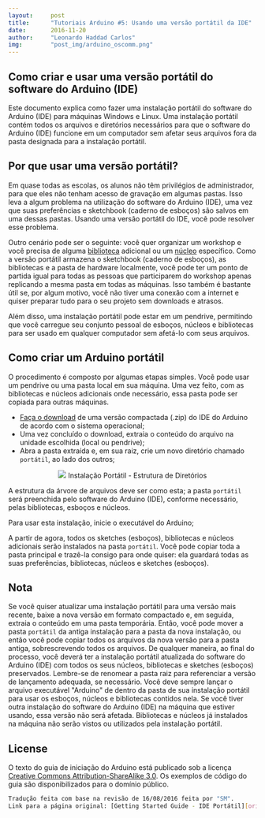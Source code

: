 ```yaml
---
layout:     post
title:      "Tutoriais Arduino #5: Usando uma versão portátil da IDE"
date:       2016-11-20
author:     "Leonardo Haddad Carlos"
img:        "post_img/arduino_oscomm.png"
---
```


## Como criar e usar uma versão portátil do software do Arduino (IDE)

Este documento explica como fazer uma instalação portátil do software do Arduino (IDE) para máquinas Windows e Linux. Uma instalação portátil contém todos os arquivos e diretórios necessários para que o software do Arduino (IDE) funcione em um computador sem afetar seus arquivos fora da pasta designada para a instalação portátil.

## Por que usar uma versão portátil?

Em quase todas as escolas, os alunos não têm privilégios de administrador, para que eles não tenham acesso de gravação em algumas pastas. Isso leva a algum problema na utilização do software do Arduino (IDE), uma vez que suas preferências e sketchbook (caderno de esboços) são salvos em uma dessas pastas. Usando uma versão portátil do IDE, você pode resolver esse problema.

Outro cenário pode ser o seguinte: você quer organizar um workshop e você precisa de alguma [biblioteca][libraries] adicional ou um [núcleo][cores] específico. Como a versão portátil armazena o sketchbook (caderno de esboços), as bibliotecas e a pasta de hardware localmente, você pode ter um ponto de partida igual para todas as pessoas que participarem do workshop apenas replicando a mesma pasta em todas as máquinas. Isso também é bastante útil se, por algum motivo, você não tiver uma conexão com a internet e quiser preparar tudo para o seu projeto sem downloads e atrasos.

Além disso, uma instalação portátil pode estar em um pendrive, permitindo que você carregue seu conjunto pessoal de esboços, núcleos e bibliotecas para ser usado em qualquer computador sem afetá-lo com seus arquivos.

## Como criar um Arduino portátil

O procedimento é composto por algumas etapas simples. Você pode usar um pendrive ou uma pasta local em sua máquina. Uma vez feito, com as bibliotecas e núcleos adicionais onde necessário, essa pasta pode ser copiada para outras máquinas.
 - [Faça o download][downloadpage] de uma versão compactada (.zip) do IDE do Arduino de acordo com o sistema operacional;
 - Uma vez concluído o download, extraia o conteúdo do arquivo na unidade escolhida (local ou pendrive);
 - Abra a pasta extraída e, em sua raiz, crie um novo diretório chamado `portátil`, ao lado dos outros;

<p style="text-align: center;">
    <img src="{{ site.baseurl }}/post_img/arduinotutorials/portable_dirstructure.png" style="margin: 0 auto; max-height: 390px;" />
Instalação Portátil - Estrutura de Diretórios
</p>

A estrutura da árvore de arquivos deve ser como esta; a pasta `portátil` será preenchida pelo software do Arduino (IDE), conforme necessário, pelas bibliotecas, esboços e núcleos.

Para usar esta instalação, inicie o executável do Arduino;

A partir de agora, todos os sketches (esboços), bibliotecas e núcleos adicionais serão instalados na pasta `portátil`. Você pode copiar toda a pasta principal e trazê-la consigo para onde quiser: ela guardará todas as suas preferências, bibliotecas, núcleos e sketches (esboços).

## Nota

Se você quiser atualizar uma instalação portátil para uma versão mais recente, baixe a nova versão em formato compactado e, em seguida, extraia o conteúdo em uma pasta temporária. Então, você pode mover a pasta `portátil` da antiga instalação para a pasta da nova instalação, ou então você pode copiar todos os arquivos da nova versão para a pasta antiga, sobrescrevendo todos os arquivos. De qualquer maneira, ao final do processo, você deverá ter a instalação portátil atualizada do software do Arduino (IDE) com todos os seus núcleos, bibliotecas e sketches (esboços) preservados. Lembre-se de renomear a pasta raiz para referenciar a versão de lançamento adequada, se necessário. Você deve sempre lançar o arquivo executável "Arduino" de dentro da pasta de sua instalação portátil para usar os esboços, núcleos e bibliotecas contidos nela. Se você tiver outra instalação do software do Arduino (IDE) na máquina que estiver usando, essa versão não será afetada. Bibliotecas e núcleos já instalados na máquina não serão vistos ou utilizados pela instalação portátil.

License
----

O texto do guia de iniciação do Arduino está publicado sob a licença [Creative Commons Attribution-ShareAlike 3.0][ccasa3]. Os exemplos de código do guia são disponibilizados para o domínio público.

```sh
Tradução feita com base na revisão de 16/08/2016 feita por "SM".
Link para a página original: [Getting Started Guide - IDE Portátil][originalpage].
```

[//]: # (These are reference links used in the body of this note and get stripped out when the markdown processor does its job. There is no need to format nicely because it shouldn't be seen. Thanks SO - http://stackoverflow.com/questions/4823468/store-comments-in-markdown-syntax)


   [placeholder]: <>
   [cores]: <https://www.arduino.cc/en/Guide/Cores>
   [libraries]: <https://www.arduino.cc/en/Guide/Libraries#toc3>
   [originalpage]: <https://www.arduino.cc/en/Guide/PortableIDE>
   [downloadpage]: <https://www.arduino.cc/en/Main/Software>
   [ccasa3]: <https://creativecommons.org/licenses/by-sa/3.0>
   [arduino]: <https://www.arduino.cc>
